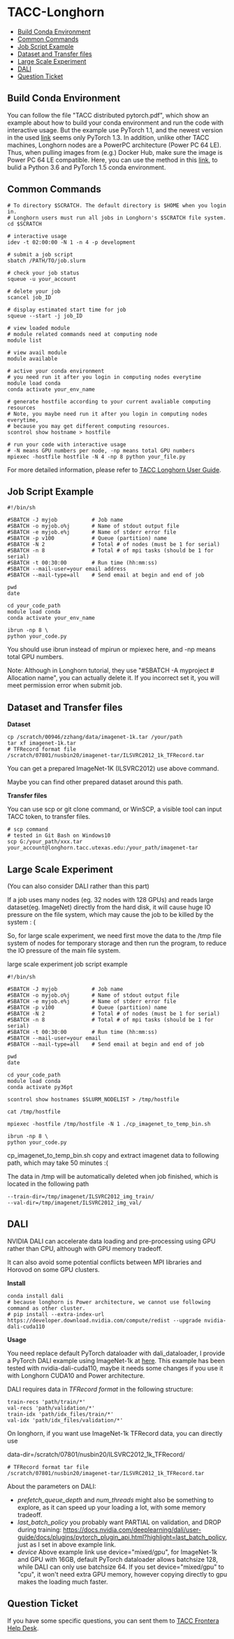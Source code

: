 # TACC-Longhorn

- [Build Conda Environment ](#build-conda-environment )
- [Common Commands](#common-commands)
- [Job Script Example](#job-script-example)
- [Dataset and Transfer files](#dataset-and-transfer-files)
- [Large Scale Experiment](#large-scale-experiment)
- [DALI](#dali)
- [Question Ticket](#question-ticket)

## Build Conda Environment 

You can follow the file "TACC distributed pytorch.pdf", which show an example about how to build your conda environment and run the code with interactive usage. But the example use PyTorch 1.1, and the newest version in the used [link](https://public.dhe.ibm.com/ibmdl/export/pub/software/server/ibm-ai/conda/) seems only PyTorch 1.3. In addition, unlike other TACC machines, Longhorn nodes are a PowerPC architecture (Power PC 64 LE). Thus, when pulling images from (e.g.) Docker Hub, make sure the image is Power PC 64 LE compatible.  Here, you can use the method in this [link](https://stackoverflow.com/questions/52750622/how-to-install-pytorch-on-power-8-or-ppc64-machine/64528124#64528124?newreg=1b10fc8fcbed4beca9cdc3d4238359a5), to bulid a Python 3.6 and PyTorch 1.5 conda environment.

## Common Commands

```shell
# To directory $SCRATCH. The default directory is $HOME when you login in.
# Longhorn users must run all jobs in Longhorn's $SCRATCH file system.
cd $SCRATCH

# interactive usage
idev -t 02:00:00 -N 1 -n 4 -p development

# submit a job script
sbatch /PATH/TO/job.slurm

# check your job status
squeue -u your_account

# delete your job
scancel job_ID

# display estimated start time for job
squeue --start -j job_ID

# view loaded module
# module related commands need at computing node
module list

# view avail module
module available

# active your conda environment
# you need run it after you login in computing nodes everytime
module load conda
conda activate your_env_name

# generate hostfile according to your current avaliable computing resources
# Note, you maybe need run it after you login in computing nodes everytime, 
# because you may get different computing resources.
scontrol show hostname > hostfile

# run your code with interactive usage
# -N means GPU numbers per node, -np means total GPU numbers
mpiexec -hostfile hostfile -N 4 -np 8 python your_file.py
```

For more detailed information, please refer to [TACC Longhorn User Guide](https://portal.tacc.utexas.edu/user-guides/longhorn).

## Job Script Example

```
#!/bin/sh

#SBATCH -J myjob           # Job name
#SBATCH -o myjob.o%j       # Name of stdout output file
#SBATCH -e myjob.e%j       # Name of stderr error file
#SBATCH -p v100            # Queue (partition) name
#SBATCH -N 2               # Total # of nodes (must be 1 for serial)
#SBATCH -n 8               # Total # of mpi tasks (should be 1 for serial)
#SBATCH -t 00:30:00        # Run time (hh:mm:ss)
#SBATCH --mail-user=your email address
#SBATCH --mail-type=all    # Send email at begin and end of job

pwd
date

cd your_code_path
module load conda
conda activate your_env_name

ibrun -np 8 \
python your_code.py
```

You should use ibrun instead of mpirun or mpiexec here, and -np means total GPU numbers.

Note: Although in Longhorn tutorial, they use "#SBATCH -A myproject       # Allocation name", you can actually delete it. If you incorrect set it, you will meet permission error when submit job.

## Dataset and Transfer files

**Dataset**

```shell
cp /scratch/00946/zzhang/data/imagenet-1k.tar /your/path
tar xf imagenet-1k.tar
# TFRecord format file
/scratch/07801/nusbin20/imagenet-tar/ILSVRC2012_1k_TFRecord.tar 
```

You can get a prepared ImageNet-1K (ILSVRC2012) use above command.

Maybe you can find other prepared dataset around this path.

**Transfer files**

You can use scp or git clone command,  or WinSCP, a visible tool can input TACC token, to transfer files.

```shell
# scp command
# tested in Git Bash on Windows10
scp G:/your_path/xxx.tar your_account@longhorn.tacc.utexas.edu:/your_path/imagenet-tar
```

## Large Scale Experiment

(You can also consider DALI rather than this part)

If a job uses many nodes (eg. 32 nodes with 128 GPUs) and reads large dataset(eg. ImageNet) directly from the hard disk, it will cause huge IO pressure on the file system, which may cause the job to be killed by the system : (

So, for large scale experiment, we need first move the data to the /tmp file system of nodes for temporary storage and then run the program, to reduce the IO pressure of the main file system.

large scale experiment job script example

```shell
#!/bin/sh

#SBATCH -J myjob           # Job name
#SBATCH -o myjob.o%j       # Name of stdout output file
#SBATCH -e myjob.e%j       # Name of stderr error file
#SBATCH -p v100            # Queue (partition) name
#SBATCH -N 2               # Total # of nodes (must be 1 for serial)
#SBATCH -n 8               # Total # of mpi tasks (should be 1 for serial)
#SBATCH -t 00:30:00        # Run time (hh:mm:ss)
#SBATCH --mail-user=your email
#SBATCH --mail-type=all    # Send email at begin and end of job

pwd
date

cd your_code_path
module load conda
conda activate py36pt

scontrol show hostnames $SLURM_NODELIST > /tmp/hostfile

cat /tmp/hostfile

mpiexec -hostfile /tmp/hostfile -N 1 ./cp_imagenet_to_temp_bin.sh

ibrun -np 8 \
python your_code.py
```

cp_imagenet_to_temp_bin.sh copy and extract imagenet data to following path, which may take 50 minutes :( 

The data in /tmp will be automatically deleted when job finished, which is located in the following path

```shell
--train-dir=/tmp/imagenet/ILSVRC2012_img_train/
--val-dir=/tmp/imagenet/ILSVRC2012_img_val/
```

## DALI

NVIDIA DALI can accelerate data loading and pre-processing using GPU rather than CPU, although with GPU memory tradeoff. 

It can also avoid some potential conflicts between MPI libraries and Horovod on some GPU clusters.  

**Install**

```shell
conda install dali
# because longhorn is Power architecture, we cannot use following command as other cluster.
# pip install --extra-index-url https://developer.download.nvidia.com/compute/redist --upgrade nvidia-dali-cuda110
```

**Usage**

You need replace default PyTorch dataloader with dali_dataloader, I provide a PyTorch DALI example using ImageNet-1k at [here](https://github.com/NUS-HPC-AI-Lab/LARS-ImageNet-PyTorch). This example has been tested with nvidia-dali-cuda110, maybe it needs some changes if you use it with Longhorn CUDA10 and Power architecture.

DALI requires data in *TFRecord format* in the following structure:

```
train-recs 'path/train/*' 
val-recs 'path/validation/*' 
train-idx 'path/idx_files/train/*' 
val-idx 'path/idx_files/validation/*' 
```

On longhorn, if you want use ImageNet-1k TFRecord data, you can directly use

data-dir=/scratch/07801/nusbin20/ILSVRC2012_1k_TFRecord/

```shell
# TFRecord format tar file
/scratch/07801/nusbin20/imagenet-tar/ILSVRC2012_1k_TFRecord.tar 
```

About the parameters on DALI:

- *prefetch_queue_depth* and *num_threads*  might also be something to explore, as it can speed up your loading a lot, with some memory tradeoff.
- *last_batch_policy*  you probably want PARTIAL on validation, and DROP during training: https://docs.nvidia.com/deeplearning/dali/user-guide/docs/plugins/pytorch_plugin_api.html?highlight=last_batch_policy, just as I set in above example link.
- *device*  Above example link use device="mixed/gpu", for ImageNet-1k and GPU with 16GB, default PyTorch dataloader allows batchsize 128, while DALI can only use batchsize 64. If you set device="mixed/gpu" to "cpu", it won't need extra GPU memory, however copying directly to gpu makes the loading much faster.

## Question Ticket

If you have some specific questions, you can sent them to [TACC Frontera Help Desk](https://frontera-portal.tacc.utexas.edu/user-guide/help/).